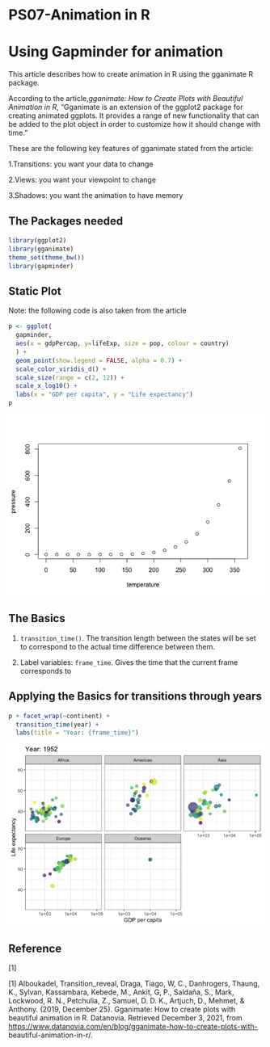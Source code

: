 PS07-Animation in R
================

# Using Gapminder for animation

This article describes how to create animation in R using the gganimate
R package.

According to the article,*gganimate: How to Create Plots with Beautiful
Animation in R*, “Gganimate is an extension of the ggplot2 package for
creating animated ggplots. It provides a range of new functionality that
can be added to the plot object in order to customize how it should
change with time.”

These are the following key features of gganimate stated from the
article:

1.Transitions: you want your data to change

2.Views: you want your viewpoint to change

3.Shadows: you want the animation to have memory

## The Packages needed

``` r
library(ggplot2)
library(gganimate)
theme_set(theme_bw())
library(gapminder)
```

## Static Plot

Note: the following code is also taken from the article

``` r
p <- ggplot(
  gapminder, 
  aes(x = gdpPercap, y=lifeExp, size = pop, colour = country)
  ) +
  geom_point(show.legend = FALSE, alpha = 0.7) +
  scale_color_viridis_d() +
  scale_size(range = c(2, 12)) +
  scale_x_log10() +
  labs(x = "GDP per capita", y = "Life expectancy")
p
```

![](README_files/figure-gfm/pressure-1.png)<!-- -->

## The Basics

1.  `transition_time()`. The transition length between the states will
    be set to correspond to the actual time difference between them.

2.  Label variables: `frame_time`. Gives the time that the current frame
    corresponds to

## Applying the Basics for transitions through years

``` r
p + facet_wrap(~continent) +
  transition_time(year) +
  labs(title = "Year: {frame_time}")
```

![](README_files/figure-gfm/unnamed-chunk-1-1.gif)<!-- -->

## Reference

[1]

[1] Alboukadel, Transition_reveal, Draga, Tiago, W, C., Danhrogers,
Thaung, K., Sylvan, Kassambara, Kebede, M., Ankit, G, P., Saldaña, S.,
Mark, Lockwood, R. N., Petchulia, Z., Samuel, D. D. K., Artjuch, D.,
Mehmet, & Anthony. (2019, December 25). Gganimate: How to create plots
with beautiful animation in R. Datanovia. Retrieved December 3, 2021,
from
<https://www.datanovia.com/en/blog/gganimate-how-to-create-plots-with->
beautiful-animation-in-r/.
